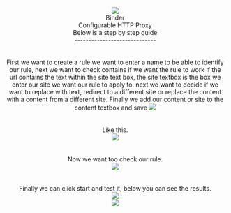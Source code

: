<p align=center>
	<img src="https://i.imgur.com/8ApOFRp.png"/>
	<br>
	<span>Binder</span>
	<br>
	<span>Configurable HTTP Proxy</span>
	<br>
	<span>Below is a step by step guide</span>
	<br>
	<span>-----------------------------</span>
	<br>
	<br>
	<br>
	<span>First we want to create a rule we want to enter a name to be able to identify our rule, next we want to check contains if we want the rule to work if the url contains the text within the site text box, the site textbox is the box we enter our site we want our rule to apply to. next we want to decide if we want to replace with text, redirect to a different site or replace the content with a content from a different site. Finally we add our content or site to the content textbox and save</span>
	<img src="https://i.imgur.com/wGT1rOp.png"/>
	<br>
	<br>
	<br>
	<span>Like this.</span>
	<br>
	<img src="https://i.imgur.com/4sjXsIS.png"/>
	<br>
	<br>
	<br>
	<span>Now we want too check our rule.</span>
	<br>
	<img src="https://i.imgur.com/TFONT0m.png"/>
	<br>
	<br>
	<br>
	<span>Finally we can click start and test it, below you can see the results.</span>
	<br>
	<img src="https://i.imgur.com/AyBF7nK.png"/>
	<br>
	<img src="https://i.imgur.com/rnPc0yS.png"/>
</p>
